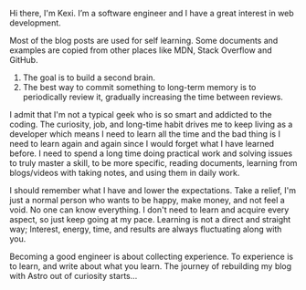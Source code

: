 Hi there, I'm Kexi. I’m a software engineer and I have a great interest in web development.

Most of the blog posts are used for self learning. Some documents and examples are copied from other places like MDN, Stack Overflow and GitHub. 
1. The goal is to build a second brain.
2. The best way to commit something to long-term memory is to periodically review it, gradually increasing the time between reviews.

I admit that I'm not a typical geek who is so smart and addicted to the coding. The curiosity, job, and long-time habit drives me to keep living as a developer which means I need to learn all the time and the bad thing is I need to learn again and again since I would forget what I have learned before. I need to spend a long time doing practical work and solving issues to truly master a skill, to be more specific, reading documents, learning from blogs/videos with taking notes, and using them in daily work.

I should remember what I have and lower the expectations. Take a relief, I'm just a normal person who wants to be happy, make money, and not feel a void. No one can know everything. I don't need to learn and acquire every aspect, so just keep going at my pace. Learning is not a direct and straight way; Interest, energy, time, and results are always fluctuating along with you.

Becoming a good engineer is about collecting experience. To experience is to learn, and write about what you learn. The journey of rebuilding my blog with Astro out of curiosity starts...
